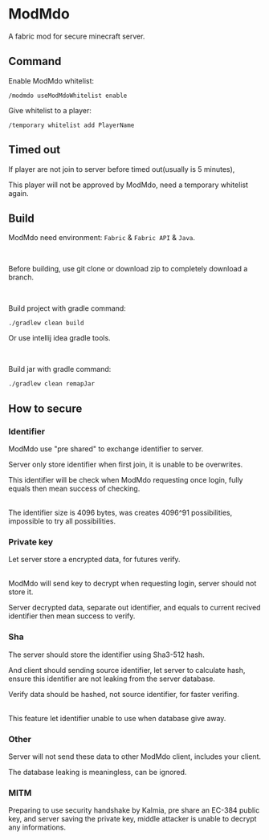 # ModMdo
A fabric mod for secure minecraft server.

## Command
Enable ModMdo whitelist:

```/modmdo useModMdoWhitelist enable ```

Give whitelist to a player:

```/temporary whitelist add PlayerName ```

## Timed out

If player are not join to server before timed out(usually is 5 minutes),

This player will not be approved by ModMdo, need a temporary whitelist again. 

## Build
ModMdo need environment: ``` Fabric ``` & ``` Fabric API ``` & ``` Java ```.

<br>

Before building, use git clone or download zip to completely download a branch.

<br>

Build project with gradle command:

``` ./gradlew clean build ```

Or use intellij idea gradle tools.

<br>

Build jar with gradle command:

``` ./gradlew clean remapJar ```

## How to secure
### Identifier
ModMdo use "pre shared" to exchange identifier to server.

Server only store identifier when first join, it is unable to be overwrites.

This identifier will be check when ModMdo requesting once login, fully equals then mean success of checking.\
<br>

The identifier size is 4096 bytes, was creates 4096^91 possibilities, impossible to try all possibilities.
### Private key
Let server store a encrypted data, for futures verify.\
<br>

ModMdo will send key to decrypt when requesting login, server should not store it.

Server decrypted data, separate out identifier, and equals to current recived identifier then mean success to verify.
### Sha
The server should store the identifier using Sha3-512 hash.

And client should sending source identifier, let server to calculate hash, ensure this identifier are not leaking from the server database.

Verify data should be hashed, not source identifier, for faster verifing.\
<br>

This feature let identifier unable to use when database give away.

### Other
Server will not send these data to other ModMdo client, includes your client.

The database leaking is meaningless, can be ignored.

### MITM
Preparing to use security handshake by Kalmia, pre share an EC-384 public key, and server saving the private key, middle attacker is unable to decrypt any informations.
